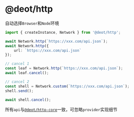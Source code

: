 # @deot/http

自动选择`Browser`和`Node`环境

```ts
import { createInstance, Network } from '@deot/http';

await Network.http(`https://xxx.com/api.json`);
await Network.http({
	url: `https://xxx.com/api.json`
});

// cancel 1
const leaf = Network.http(`https://xxx.com/api.json`);
await leaf.cancel();

// cancel 2
const shell = Network.custom(`https://xxx.com/api.json`);
shell.send();

await shell.cancel();
```

所有`api`与[`@deot/http-core`](../src/core)一致，可忽略`provider`实现细节
